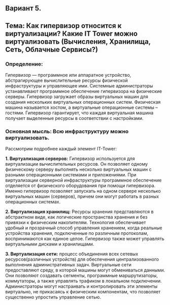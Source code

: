 ## Вариант 5.
## Тема: Как гипервизор относится к виртуализации? Какие IT Tower можно виртуализовать (Вычисления, Хранилища, Сеть, Облачные Сервисы?)

### Определение:
Гипервизор — программное или аппаратное устройство, абстрагирующее вычислительные ресурсы физической инфраструктуры и управляющее ими. Системные администраторы устанавливают программное обеспечение гипервизора на физические серверы. Гипервизор загружает образы виртуальных машин для создания нескольких виртуальных операционных систем. Физическая машина называется хостом, а виртуальные операционные системы – гостями. Гипервизор гарантирует, что каждая виртуальная машина получает выделенные ресурсы в соответствии с настройками. 

### Основная мысль: Всю инфраструктуру можно виртуализовать.

Рассмотрим подробнее каждый элемент IT-Tower: 

**1. Виртуализация серверов:** Гипервизор используется для виртуализации вычислительных ресурсов. Он позволяет одному физическому серверу выполнять несколько виртуальных машин с разными операционными системами и приложениями. При виртуализации серверной инфраструктуры программное обеспечение отделяется от физического оборудования при помощи гипервизора. Именно гипервизор позволяет запускать на одном сервере несколько виртуальных машин (серверов), причем они могут работать в разных операционных системах.

**2. Виртуализация хранилищ:** Ресурсы хранения представляются в абстрактном виде, как логические пространства хранения и без привязки к физическим накопителям. Технология обеспечивает удобный и прозрачный способ управления хранением, когда реальные устройства хранения, подключенные по различным протоколам, воспринимаются как единое целое. Гипервизор также может управлять виртуальными дисками и хранилищами.

**3. Виртуализация сети:** процесс объединения всех сетевых ресурсов(различных устройств) для обеспечения централизованного выполнения административных задач. Виртуальные сети предоставляют среду, в которой машины могут обмениваться данными. Они позволяют создавать сегменты, программные маршрутизаторы, коммутаторы, а также управлять трафиком в локальном подключении. Администраторы могут настраивать и контролировать эти элементы виртуально, не прикасаясь к физическим компонентам, что позволяет существенно упростить управление сетью. 


